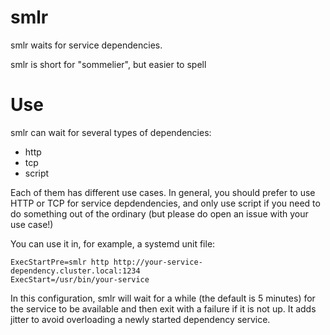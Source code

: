 # smlr

smlr waits for service dependencies.

smlr is short for "sommelier", but easier to spell

# Use

smlr can wait for several types of dependencies:

- http
- tcp
- script

Each of them has different use cases. In general, you should prefer to use HTTP
or TCP for service depdendencies, and only use script if you need to do
something out of the ordinary (but please do open an issue with your use case!)

You can use it in, for example, a systemd unit file:

```
ExecStartPre=smlr http http://your-service-dependency.cluster.local:1234
ExecStart=/usr/bin/your-service
```

In this configuration, smlr will wait for a while (the default is 5 minutes) for
the service to be available and then exit with a failure if it is not up. It
adds jitter to avoid overloading a newly started dependency service.
